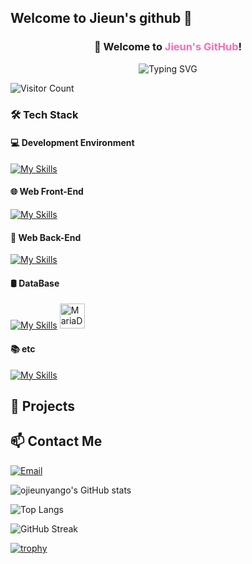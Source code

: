 ## Welcome to Jieun's github 👋

<h3 align="center">
  👋 Welcome to <span style="color:#ff69b4">Jieun's GitHub</span>!
</h3>
<p align="center">
  <img src="https://readme-typing-svg.herokuapp.com?font=Fira+Code&duration=3000&pause=1000&color=F2709C&center=true&vCenter=true&width=435&lines=🌸+Web+Frontend+%7C+Backend+Developer;🌱+I’m+learning+MariaDB+and+Node.js;🚀+Always+curious+and+creating!" alt="Typing SVG" />
</p>


![Visitor Count](https://komarev.com/ghpvc/?username=ojieunyango&color=blueviolet)


<!--
**ojieunyango/ojieunyango** is a ✨ _special_ ✨ repository because its `README.md` (this file) appears on your GitHub profile.

Here are some ideas to get you started:

### 🛠 Tech Stack


- 🔭 I’m currently working on ...
- 🌱 I’m currently learning ...
- 👯 I’m looking to collaborate on ...
- 🤔 I’m looking for help with ...
- 💬 Ask me about ...
- 📫 How to reach me: ...
- 😄 Pronouns: ...
- ⚡ Fun fact: ...
-->





### 🛠 Tech Stack

#### 💻 Development Environment  
[![My Skills](https://skillicons.dev/icons?i=vscode,pycharm,intellij)](https://skillicons.dev)

#### 🌐 Web Front-End  
[![My Skills](https://skillicons.dev/icons?i=react,js,ts,css,html)](https://skillicons.dev)

#### 🧪 Web Back-End  
[![My Skills](https://skillicons.dev/icons?i=spring,java)](https://skillicons.dev)

#### 🛢 DataBase  
[![My Skills](https://skillicons.dev/icons?i=mysql)](https://skillicons.dev) 
<img src="https://mariadb.com/wp-content/uploads/2019/11/mariadb-logo-vert_blue-transparent.png" width="40" height="40" alt="MariaDB"/>

#### 📚 etc  
[![My Skills](https://skillicons.dev/icons?i=github,notion)](https://skillicons.dev)

## 🚀 Projects

## 📫 Contact Me
[![Email](https://img.shields.io/badge/Email-D14836?style=for-the-badge&logo=gmail&logoColor=white)](mailto:dlsl48@naver.com)

![ojieunyango's GitHub stats](https://github-readme-stats.vercel.app/api?username=ojieunyango&show_icons=true&theme=radical)

![Top Langs](https://github-readme-stats.vercel.app/api/top-langs/?username=ojieunyango&layout=compact&theme=radical)

![GitHub Streak](https://github-readme-streak-stats.herokuapp.com/?user=ojieunyango&theme=radical)

[![trophy](https://github-profile-trophy.vercel.app/?username=ojieunyango&theme=dracula&margin-w=15&row=1)](https://github.com/ryo-ma/github-profile-trophy)




